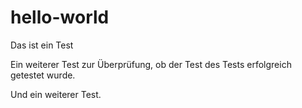 # hello-world
Das ist ein Test

Ein weiterer Test zur Überprüfung, ob der Test des Tests erfolgreich getestet wurde.

Und ein weiterer Test.

